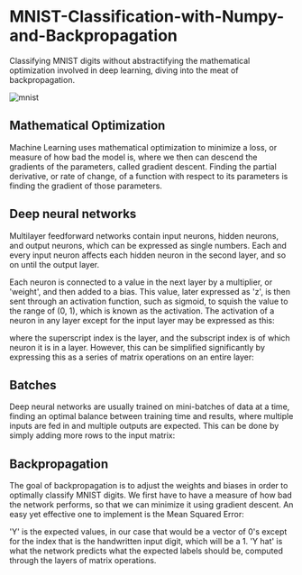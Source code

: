 # MNIST-Classification-with-Numpy-and-Backpropagation
Classifying MNIST digits without abstractifying the mathematical optimization involved in deep learning, diving into the meat of backpropagation.

![mnist](http://theanets.readthedocs.io/en/stable/_images/mnist-digits-small.png)

## Mathematical Optimization
Machine Learning uses mathematical optimization to minimize a loss, or measure of how bad the model is, where we then can descend the gradients of the parameters, called gradient descent. Finding the partial derivative, or rate of change, of a function with respect to its parameters is finding the gradient of those parameters.

## Deep neural networks
Multilayer feedforward networks contain input neurons, hidden neurons, and output neurons, which can be expressed as single numbers. Each and every input neuron affects each hidden neuron in the second layer, and so on until the output layer.



Each neuron is connected to a value in the next layer by a multiplier, or 'weight', and then added to a bias. This value, later expressed as 'z', is then sent through an activation function, such as sigmoid, to squish the value to the range of (0, 1), which is known as the activation. The activation of a neuron in any layer except for the input layer may be expressed as this:



where the superscript index is the layer, and the subscript index is of which neuron it is in a layer. However, this can be simplified significantly by expressing this as a series of matrix operations on an entire layer:




## Batches
Deep neural networks are usually trained on mini-batches of data at a time, finding an optimal balance between training time and results, where multiple inputs are fed in and multiple outputs are expected. This can be done by simply adding more rows to the input matrix:



## Backpropagation
The goal of backpropagation is to adjust the weights and biases in order to optimally classify MNIST digits. We first have to have a measure of how bad the network performs, so that we can minimize it using gradient descent. An easy yet effective one to implement is the Mean Squared Error: 



'Y' is the expected values, in our case that would be a vector of 0's except for the index that is the handwritten input digit, which will be a 1. 'Y hat' is what the network predicts what the expected labels should be, computed through the layers of matrix operations.